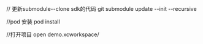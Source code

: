 // 更新submodule--clone sdk的代码
git submodule update --init --recursive

//pod 安装
pod install

//打开项目
open demo.xcworkspace/
